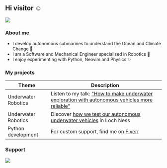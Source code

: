 ## Hi visitor :relaxed:

<!--
**achille-martin/achille-martin** is a ✨ _special_ ✨ repository because its `README.md` (this file) appears on your GitHub profile.
-->

<!-- 
Profile view counter from https://github.com/antonkomarev/github-profile-views-counter
-->

![](https://komarev.com/ghpvc/?username=achille-martin&color=blueviolet&style=flat-square)

### About me

* I develop autonomous submarines to understand the Ocean and Climate Change :ocean:
* I am a Software and Mechanical Engineer specialised in Robotics :robot:
* I enjoy experimenting with Python, Neovim and Physics :sparkles:

### My projects

| Theme | Description |
| --- | --- |
| Underwater Robotics | Listen to my talk: ["How to make underwater exploration with autonomous vehicles more reliable"](https://www.youtube.com/watch?v=Ti58ZHMeKzE) |
| Underwater Robotics | Discover [how we test our autonomous underwater vehicles](https://www.youtube.com/watch?v=YEFHlgzy1Dc) in Loch Ness |
| Python development | For custom support, find me on [Fiverr](https://www.fiverr.com/hardioactif39) |

### Support

<!-- Buy me a coffee link -->
<a href="https://www.buymeacoffee.com/achille_martin">
  <img src="https://img.buymeacoffee.com/button-api/?text=Buy+me+a+coffee&emoji=&slug=achille_martin&button_colour=FFDD00&font_colour=000000&font_family=Cookie&outline_colour=000000&coffee_colour=ffffff"/>
</a>
